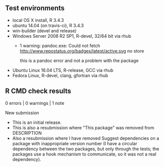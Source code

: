 
## Test environments

* local OS X install, R 3.4.3
* ubuntu 14.04 (on travis-ci), R 3.4.3
* win-builder (devel and release)
* Windows Server 2008 R2 SP1, R-devel, 32/64 bit via rhub
    - 1 warning:
        pandoc.exe: Could not fetch 
        http://www.repostatus.org/badges/latest/active.svg
        no store
        
        this is a pandoc error and not a problem with the package
* Ubuntu Linux 16.04 LTS, R-release, GCC via rhub
* Fedora Linux, R-devel, clang, gfortran via rhub

## R CMD check results

0 errors | 0 warnings | 1 note

New submission


* This is an initial release.
* This is also a resubmission where "This package" was removed from DESCRIPTION
* Also a resubmission where I have removed Suggest dependencies on a package
  with inappropriate version number (I have a circular dependency between the two
  packages, but only through the tests; the packages use a hook mechanism to 
  communicate, so it was not a real dependency).

